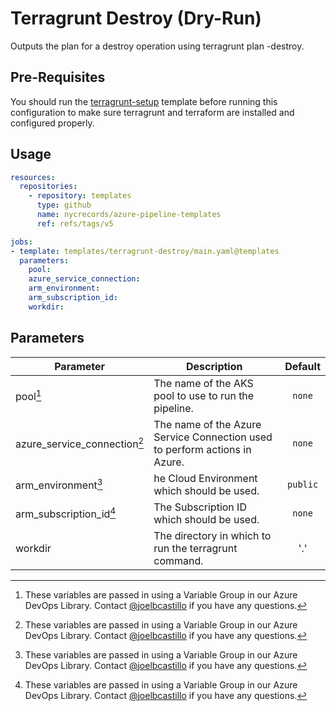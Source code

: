 Terragrunt Destroy (Dry-Run)
================

Outputs the plan for a destroy operation using terragrunt plan -destroy.

Pre-Requisites
--------------

You should run the [terragrunt-setup](../terragrunt-setup/README.md) template before running this configuration to make sure terragrunt and terraform are installed and configured properly.

Usage
-----

```yaml
resources:
  repositories:
    - repository: templates
      type: github
      name: nycrecords/azure-pipeline-templates
      ref: refs/tags/v5

jobs:
- template: templates/terragrunt-destroy/main.yaml@templates
  parameters:
    pool: 
    azure_service_connection: 
    arm_environment: 
    arm_subscription_id: 
    workdir:
```

Parameters
----------

| Parameter                    | Description                                                                | Default  |
| ---------------------------- | -------------------------------------------------------------------------- | :------: |
| pool[^1]                     | The name of the AKS pool to use to run the pipeline.                       |  `none`  |
| azure_service_connection[^1] | The name of the Azure Service Connection used to perform actions in Azure. |  `none`  |
| arm_environment[^1]          | he Cloud Environment which should be used.                                 | `public` |
| arm_subscription_id[^1]      | The Subscription ID which should be used.                                  |  `none`  |
| workdir                      | The directory in which to run the terragrunt command.                      |   '.'    |

[^1]: These variables are passed in using a Variable Group in our Azure DevOps Library. Contact [@joelbcastillo](https://github.com/joelbcastillo) if you have any questions.
